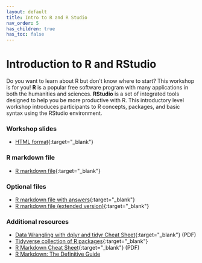 ```yaml
---
layout: default
title: Intro to R and R Studio
nav_order: 5
has_children: true
has_toc: false
---
```


# Introduction to R and RStudio

Do you want to learn about R but don't know where to start? This workshop is for you! **R** is a popular free software program with many applications in both the humanities and sciences. **RStudio** is a set of integrated tools designed to help you be more productive with R. This introductory level workshop introduces participants to R concepts, packages, and basic syntax using the RStudio environment.

### Workshop slides
- [HTML format](../slides/intro-r-studio.html){:target="_blank"} 

### R markdown file
- [R markdown file](Intro-R-workshop.Rmd){:target="_blank"}

### Optional files
- [R markdown file with answers](Intro-R-workshop-answers.Rmd){:target="_blank"}
- [R markdown file (extended version)](Intro-R-workshop-extended.Rmd){:target="_blank"}

### Additional resources
- [Data Wrangling with dplyr and tidyr Cheat Sheet](https://www.rstudio.com/wp-content/uploads/2015/02/data-wrangling-cheatsheet.pdf){:target="_blank"} (PDF)
- [Tidyverse collection of R packages](https://www.tidyverse.org/){:target="_blank"}
- [R Markdown Cheat Sheet](https://www.rstudio.com/wp-content/uploads/2015/02/rmarkdown-cheatsheet.pdf){:target="_blank"} (PDF)
- [R Markdown: The Definitive Guide](https://bookdown.org/yihui/rmarkdown/)
